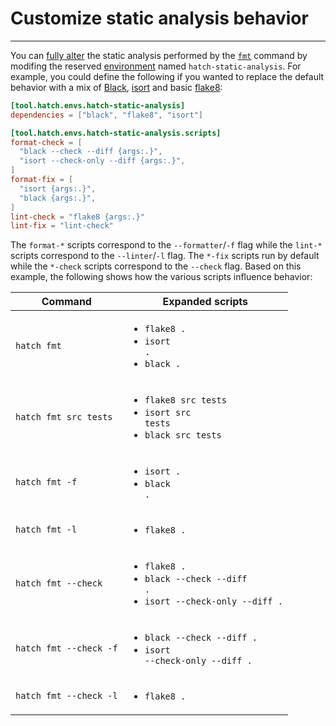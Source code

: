 # Customize static analysis behavior

-----

You can [fully alter](../../config/internal/static-analysis.md#customize-behavior) the static analysis performed by the [`fmt`](../../cli/reference.md#hatch-fmt) command by modifing the reserved [environment](../../config/environment/overview.md) named `hatch-static-analysis`. For example, you could define the following if you wanted to replace the default behavior with a mix of [Black](https://github.com/psf/black), [isort](https://github.com/PyCQA/isort) and basic [flake8](https://github.com/PyCQA/flake8):

```toml config-example
[tool.hatch.envs.hatch-static-analysis]
dependencies = ["black", "flake8", "isort"]

[tool.hatch.envs.hatch-static-analysis.scripts]
format-check = [
  "black --check --diff {args:.}",
  "isort --check-only --diff {args:.}",
]
format-fix = [
  "isort {args:.}",
  "black {args:.}",
]
lint-check = "flake8 {args:.}"
lint-fix = "lint-check"
```

The `format-*` scripts correspond to the `--formatter`/`-f` flag while the `lint-*` scripts correspond to the `--linter`/`-l` flag. The `*-fix` scripts run by default while the `*-check` scripts correspond to the `--check` flag. Based on this example, the following shows how the various scripts influence behavior:

| Command | Expanded scripts |
| --- | --- |
| `hatch fmt` | <ul><li><code>flake8 .</code></li><li><code>isort .</code></li><li><code>black .</code></li></ul> |
| `hatch fmt src tests` | <ul><li><code>flake8 src tests</code></li><li><code>isort src tests</code></li><li><code>black src tests</code></li></ul> |
| `hatch fmt -f` | <ul><li><code>isort .</code></li><li><code>black .</code></li></ul> |
| `hatch fmt -l` | <ul><li><code>flake8 .</code></li></ul> |
| `hatch fmt --check` | <ul><li><code>flake8 .</code></li><li><code>black --check --diff .</code></li><li><code>isort --check-only --diff .</code></li></ul> |
| `hatch fmt --check -f` | <ul><li><code>black --check --diff .</code></li><li><code>isort --check-only --diff .</code></li></ul> |
| `hatch fmt --check -l` | <ul><li><code>flake8 .</code></li></ul> |
